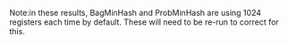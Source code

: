 
Note:in these results, BagMinHash and ProbMinHash are using 1024 registers each time by default. These will need to be re-run to correct for this.
